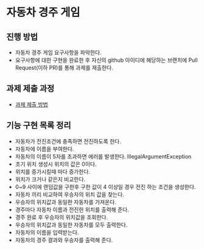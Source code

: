 # 자동차 경주 게임
## 진행 방법
* 자동차 경주 게임 요구사항을 파악한다.
* 요구사항에 대한 구현을 완료한 후 자신의 github 아이디에 해당하는 브랜치에 Pull Request(이하 PR)를 통해 과제를 제출한다.

## 과제 제출 과정
* [과제 제출 방법](https://github.com/next-step/nextstep-docs/tree/master/precourse)

## 기능 구현 목록 정리
* 자동차가 전진조건에 충족하면 전진하도록 한다.
* 자동차에 이름을 부여한다.
* 자동차의 이름이 5자를 초과하면 에러를 발생한다. IllegalArgumentException
* 초기 위치 생성시 위치의 값은 0이다.
* 위치를 증가시킬때 마다 증가한다.
* 위치가 크거나 같은지 비교한다.
* 0~9 사이에 랜덤값을 구한후 구한 값이 4 이상일 경우 전진 하는 조건을 생성한다.
* 자동차 끼리 비교하여 우승자의 위치 값을 찾는다.
* 우승자의 위치값과 동일한 자동차를 가져온다.
* 경주마다 자동차 이름과 전진한 위치를 출력해 준다.
* 경주 완료 후 우승자의 위치값을 조회한다.
* 우승자의 위치값과 동일한 자동차를 모두 출력한다.
* 자동차의 이름을 입력받는다.
* 자동차의 경주 결과와 우승자를 출력해 준다.
